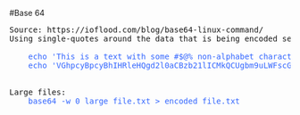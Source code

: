 #Base 64
<pre>
Source: https://ioflood.com/blog/base64-linux-command/
Using single-quotes around the data that is being encoded seems to produce the expected output. I got different results using double-quotes.
	<span style="color: #3366ff;">
	echo 'This is a text with some #$@% non-alphabet characters.' | base64 -i
	echo 'VGhpcyBpcyBhIHRleHQgd2l0aCBzb21lICMkQCUgbm9uLWFscGhhYmV0IGNoYXJhY3RlcnMuCg==' | base64 -d
	</span>

Large files:
	<span style="color: #3366ff;">base64 -w 0 large_file.txt > encoded_file.txt</span>
</pre>


